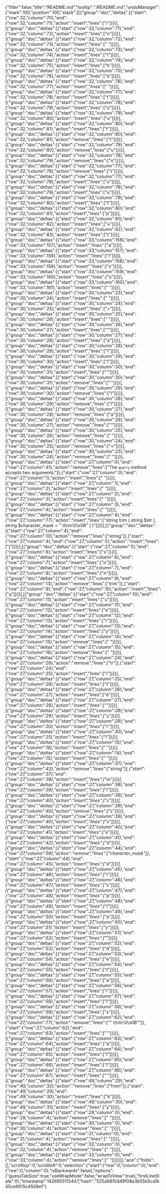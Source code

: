 {"filter":false,"title":"README.md","tooltip":"/README.md","undoManager":{"mark":100,"position":100,"stack":[[{"group":"doc","deltas":[{"start":{"row":32,"column":70},"end":{"row":32,"column":71},"action":"insert","lines":["i"]}]}],[{"group":"doc","deltas":[{"start":{"row":32,"column":71},"end":{"row":32,"column":72},"action":"insert","lines":["n"]}]}],[{"group":"doc","deltas":[{"start":{"row":32,"column":72},"end":{"row":32,"column":73},"action":"insert","lines":[" "]}]}],[{"group":"doc","deltas":[{"start":{"row":32,"column":73},"end":{"row":32,"column":74},"action":"insert","lines":["t"]}]}],[{"group":"doc","deltas":[{"start":{"row":32,"column":74},"end":{"row":32,"column":75},"action":"insert","lines":["h"]}]}],[{"group":"doc","deltas":[{"start":{"row":32,"column":75},"end":{"row":32,"column":76},"action":"insert","lines":["e"]}]}],[{"group":"doc","deltas":[{"start":{"row":32,"column":76},"end":{"row":32,"column":77},"action":"insert","lines":[" "]}]}],[{"group":"doc","deltas":[{"start":{"row":32,"column":77},"end":{"row":32,"column":78},"action":"insert","lines":["t"]}]}],[{"group":"doc","deltas":[{"start":{"row":32,"column":78},"end":{"row":32,"column":79},"action":"insert","lines":["o"]}]}],[{"group":"doc","deltas":[{"start":{"row":32,"column":79},"end":{"row":32,"column":80},"action":"insert","lines":["u"]}]}],[{"group":"doc","deltas":[{"start":{"row":32,"column":80},"end":{"row":32,"column":81},"action":"insert","lines":["t"]}]}],[{"group":"doc","deltas":[{"start":{"row":32,"column":80},"end":{"row":32,"column":81},"action":"remove","lines":["t"]}]}],[{"group":"doc","deltas":[{"start":{"row":32,"column":79},"end":{"row":32,"column":80},"action":"remove","lines":["u"]}]}],[{"group":"doc","deltas":[{"start":{"row":32,"column":78},"end":{"row":32,"column":79},"action":"remove","lines":["o"]}]}],[{"group":"doc","deltas":[{"start":{"row":32,"column":77},"end":{"row":32,"column":78},"action":"remove","lines":["t"]}]}],[{"group":"doc","deltas":[{"start":{"row":32,"column":77},"end":{"row":32,"column":78},"action":"insert","lines":["o"]}]}],[{"group":"doc","deltas":[{"start":{"row":32,"column":78},"end":{"row":32,"column":79},"action":"insert","lines":["u"]}]}],[{"group":"doc","deltas":[{"start":{"row":32,"column":79},"end":{"row":32,"column":80},"action":"insert","lines":["t"]}]}],[{"group":"doc","deltas":[{"start":{"row":32,"column":80},"end":{"row":32,"column":81},"action":"insert","lines":["p"]}]}],[{"group":"doc","deltas":[{"start":{"row":32,"column":81},"end":{"row":32,"column":82},"action":"insert","lines":["u"]}]}],[{"group":"doc","deltas":[{"start":{"row":32,"column":82},"end":{"row":32,"column":83},"action":"insert","lines":["t"]}]}],[{"group":"doc","deltas":[{"start":{"row":33,"column":156},"end":{"row":33,"column":157},"action":"insert","lines":["a"]}]}],[{"group":"doc","deltas":[{"start":{"row":33,"column":157},"end":{"row":33,"column":158},"action":"insert","lines":["l"]}]}],[{"group":"doc","deltas":[{"start":{"row":33,"column":158},"end":{"row":33,"column":159},"action":"insert","lines":["s"]}]}],[{"group":"doc","deltas":[{"start":{"row":33,"column":159},"end":{"row":33,"column":160},"action":"insert","lines":["o"]}]}],[{"group":"doc","deltas":[{"start":{"row":33,"column":160},"end":{"row":33,"column":161},"action":"insert","lines":[" "]}]}],[{"group":"doc","deltas":[{"start":{"row":30,"column":23},"end":{"row":30,"column":24},"action":"insert","lines":[" "]}]}],[{"group":"doc","deltas":[{"start":{"row":30,"column":24},"end":{"row":30,"column":25},"action":"insert","lines":["="]}]}],[{"group":"doc","deltas":[{"start":{"row":30,"column":25},"end":{"row":30,"column":26},"action":"insert","lines":[" "]}]}],[{"group":"doc","deltas":[{"start":{"row":30,"column":26},"end":{"row":30,"column":27},"action":"insert","lines":["'"]}]}],[{"group":"doc","deltas":[{"start":{"row":30,"column":27},"end":{"row":30,"column":28},"action":"insert","lines":["a"]}]}],[{"group":"doc","deltas":[{"start":{"row":30,"column":28},"end":{"row":30,"column":29},"action":"insert","lines":["l"]}]}],[{"group":"doc","deltas":[{"start":{"row":30,"column":29},"end":{"row":30,"column":30},"action":"insert","lines":["l"]}]}],[{"group":"doc","deltas":[{"start":{"row":30,"column":30},"end":{"row":30,"column":31},"action":"insert","lines":["'"]}]}],[{"group":"doc","deltas":[{"start":{"row":30,"column":30},"end":{"row":30,"column":31},"action":"remove","lines":["'"]}]}],[{"group":"doc","deltas":[{"start":{"row":30,"column":29},"end":{"row":30,"column":30},"action":"remove","lines":["l"]}]}],[{"group":"doc","deltas":[{"start":{"row":30,"column":28},"end":{"row":30,"column":29},"action":"remove","lines":["l"]}]}],[{"group":"doc","deltas":[{"start":{"row":30,"column":27},"end":{"row":30,"column":28},"action":"remove","lines":["a"]}]}],[{"group":"doc","deltas":[{"start":{"row":30,"column":26},"end":{"row":30,"column":27},"action":"remove","lines":["'"]}]}],[{"group":"doc","deltas":[{"start":{"row":30,"column":25},"end":{"row":30,"column":26},"action":"remove","lines":[" "]}]}],[{"group":"doc","deltas":[{"start":{"row":30,"column":24},"end":{"row":30,"column":25},"action":"remove","lines":["="]}]}],[{"group":"doc","deltas":[{"start":{"row":30,"column":23},"end":{"row":30,"column":24},"action":"remove","lines":[" "]}]}],[{"group":"doc","deltas":[{"start":{"row":27,"column":0},"end":{"row":27,"column":41},"action":"remove","lines":["The `query` method accepts two arguments:"]},{"start":{"row":27,"column":0},"end":{"row":27,"column":1},"action":"insert","lines":[" "]}]}],[{"group":"doc","deltas":[{"start":{"row":27,"column":1},"end":{"row":27,"column":2},"action":"insert","lines":[" "]}]}],[{"group":"doc","deltas":[{"start":{"row":27,"column":2},"end":{"row":27,"column":3},"action":"insert","lines":[" "]}]}],[{"group":"doc","deltas":[{"start":{"row":27,"column":3},"end":{"row":27,"column":4},"action":"insert","lines":[" "]}]}],[{"group":"doc","deltas":[{"start":{"row":27,"column":4},"end":{"row":27,"column":77},"action":"insert","lines":["string trim ( string $str [, string $character_mask = \" \\t\\n\\r\\0\\x0B\" ] )"]}]}],[{"group":"doc","deltas":[{"start":{"row":27,"column":4},"end":{"row":27,"column":10},"action":"remove","lines":["string"]},{"start":{"row":27,"column":4},"end":{"row":27,"column":5},"action":"insert","lines":["j"]}]}],[{"group":"doc","deltas":[{"start":{"row":27,"column":5},"end":{"row":27,"column":6},"action":"insert","lines":["s"]}]}],[{"group":"doc","deltas":[{"start":{"row":27,"column":6},"end":{"row":27,"column":7},"action":"insert","lines":["o"]}]}],[{"group":"doc","deltas":[{"start":{"row":27,"column":7},"end":{"row":27,"column":8},"action":"insert","lines":["n"]}]}],[{"group":"doc","deltas":[{"start":{"row":27,"column":9},"end":{"row":27,"column":13},"action":"remove","lines":["trim"]},{"start":{"row":27,"column":9},"end":{"row":27,"column":10},"action":"insert","lines":["q"]}]}],[{"group":"doc","deltas":[{"start":{"row":27,"column":10},"end":{"row":27,"column":11},"action":"insert","lines":["u"]}]}],[{"group":"doc","deltas":[{"start":{"row":27,"column":11},"end":{"row":27,"column":12},"action":"insert","lines":["e"]}]}],[{"group":"doc","deltas":[{"start":{"row":27,"column":12},"end":{"row":27,"column":13},"action":"insert","lines":["r"]}]}],[{"group":"doc","deltas":[{"start":{"row":27,"column":13},"end":{"row":27,"column":14},"action":"insert","lines":["y"]}]}],[{"group":"doc","deltas":[{"start":{"row":27,"column":14},"end":{"row":27,"column":15},"action":"remove","lines":[" "]}]}],[{"group":"doc","deltas":[{"start":{"row":27,"column":15},"end":{"row":27,"column":16},"action":"remove","lines":[" "]}]}],[{"group":"doc","deltas":[{"start":{"row":27,"column":24},"end":{"row":27,"column":26},"action":"remove","lines":["tr"]},{"start":{"row":27,"column":24},"end":{"row":27,"column":25},"action":"insert","lines":["i"]}]}],[{"group":"doc","deltas":[{"start":{"row":27,"column":25},"end":{"row":27,"column":26},"action":"insert","lines":["t"]}]}],[{"group":"doc","deltas":[{"start":{"row":27,"column":26},"end":{"row":27,"column":27},"action":"insert","lines":["e"]}]}],[{"group":"doc","deltas":[{"start":{"row":27,"column":27},"end":{"row":27,"column":28},"action":"insert","lines":["_"]}]}],[{"group":"doc","deltas":[{"start":{"row":27,"column":28},"end":{"row":27,"column":29},"action":"insert","lines":["u"]}]}],[{"group":"doc","deltas":[{"start":{"row":27,"column":29},"end":{"row":27,"column":30},"action":"insert","lines":["r"]}]}],[{"group":"doc","deltas":[{"start":{"row":27,"column":30},"end":{"row":27,"column":31},"action":"insert","lines":["l"]}]}],[{"group":"doc","deltas":[{"start":{"row":27,"column":15},"end":{"row":27,"column":16},"action":"insert","lines":[" "]}]}],[{"group":"doc","deltas":[{"start":{"row":27,"column":14},"end":{"row":27,"column":15},"action":"insert","lines":[" "]}]}],[{"group":"doc","deltas":[{"start":{"row":27,"column":37},"end":{"row":27,"column":43},"action":"remove","lines":["string"]},{"start":{"row":27,"column":37},"end":{"row":27,"column":38},"action":"insert","lines":["m"]}]}],[{"group":"doc","deltas":[{"start":{"row":27,"column":38},"end":{"row":27,"column":39},"action":"insert","lines":["i"]}]}],[{"group":"doc","deltas":[{"start":{"row":27,"column":39},"end":{"row":27,"column":40},"action":"insert","lines":["c"]}]}],[{"group":"doc","deltas":[{"start":{"row":27,"column":39},"end":{"row":27,"column":40},"action":"remove","lines":["c"]}]}],[{"group":"doc","deltas":[{"start":{"row":27,"column":39},"end":{"row":27,"column":40},"action":"insert","lines":["x"]}]}],[{"group":"doc","deltas":[{"start":{"row":27,"column":40},"end":{"row":27,"column":41},"action":"insert","lines":["e"]}]}],[{"group":"doc","deltas":[{"start":{"row":27,"column":41},"end":{"row":27,"column":42},"action":"insert","lines":["d"]}]}],[{"group":"doc","deltas":[{"start":{"row":27,"column":44},"end":{"row":27,"column":58},"action":"remove","lines":["character_mask"]},{"start":{"row":27,"column":44},"end":{"row":27,"column":45},"action":"insert","lines":["d"]}]}],[{"group":"doc","deltas":[{"start":{"row":27,"column":45},"end":{"row":27,"column":46},"action":"insert","lines":["i"]}]}],[{"group":"doc","deltas":[{"start":{"row":27,"column":46},"end":{"row":27,"column":47},"action":"insert","lines":["s"]}]}],[{"group":"doc","deltas":[{"start":{"row":27,"column":47},"end":{"row":27,"column":48},"action":"insert","lines":["p"]}]}],[{"group":"doc","deltas":[{"start":{"row":27,"column":48},"end":{"row":27,"column":49},"action":"insert","lines":["l"]}]}],[{"group":"doc","deltas":[{"start":{"row":27,"column":49},"end":{"row":27,"column":50},"action":"insert","lines":["a"]}]}],[{"group":"doc","deltas":[{"start":{"row":27,"column":50},"end":{"row":27,"column":51},"action":"insert","lines":["y"]}]}],[{"group":"doc","deltas":[{"start":{"row":27,"column":51},"end":{"row":27,"column":52},"action":"insert","lines":["_"]}]}],[{"group":"doc","deltas":[{"start":{"row":27,"column":52},"end":{"row":27,"column":53},"action":"insert","lines":["d"]}]}],[{"group":"doc","deltas":[{"start":{"row":27,"column":53},"end":{"row":27,"column":54},"action":"insert","lines":["e"]}]}],[{"group":"doc","deltas":[{"start":{"row":27,"column":54},"end":{"row":27,"column":55},"action":"insert","lines":["t"]}]}],[{"group":"doc","deltas":[{"start":{"row":27,"column":55},"end":{"row":27,"column":56},"action":"insert","lines":["a"]}]}],[{"group":"doc","deltas":[{"start":{"row":27,"column":56},"end":{"row":27,"column":57},"action":"insert","lines":["i"]}]}],[{"group":"doc","deltas":[{"start":{"row":27,"column":57},"end":{"row":27,"column":58},"action":"insert","lines":["l"]}]}],[{"group":"doc","deltas":[{"start":{"row":27,"column":58},"end":{"row":27,"column":59},"action":"insert","lines":["s"]}]}],[{"group":"doc","deltas":[{"start":{"row":27,"column":62},"end":{"row":27,"column":77},"action":"remove","lines":["\" \\t\\n\\r\\0\\x0B\""]},{"start":{"row":27,"column":62},"end":{"row":27,"column":63},"action":"insert","lines":["'"]}]}],[{"group":"doc","deltas":[{"start":{"row":27,"column":63},"end":{"row":27,"column":64},"action":"insert","lines":["a"]}]}],[{"group":"doc","deltas":[{"start":{"row":27,"column":64},"end":{"row":27,"column":65},"action":"insert","lines":["l"]}]}],[{"group":"doc","deltas":[{"start":{"row":27,"column":65},"end":{"row":27,"column":66},"action":"insert","lines":["l"]}]}],[{"group":"doc","deltas":[{"start":{"row":27,"column":66},"end":{"row":27,"column":67},"action":"insert","lines":["'"]}]}],[{"group":"doc","deltas":[{"start":{"row":49,"column":29},"end":{"row":49,"column":33},"action":"remove","lines":["from"]},{"start":{"row":49,"column":29},"end":{"row":49,"column":30},"action":"insert","lines":["b"]}]}],[{"group":"doc","deltas":[{"start":{"row":49,"column":30},"end":{"row":49,"column":31},"action":"insert","lines":["y"]}]}],[{"group":"doc","deltas":[{"start":{"row":29,"column":0},"end":{"row":29,"column":4},"action":"remove","lines":["    "]}]}],[{"group":"doc","deltas":[{"start":{"row":30,"column":0},"end":{"row":30,"column":4},"action":"remove","lines":["    "]}]}],[{"group":"doc","deltas":[{"start":{"row":31,"column":0},"end":{"row":31,"column":4},"action":"remove","lines":["    "]}]}],[{"group":"doc","deltas":[{"start":{"row":32,"column":0},"end":{"row":32,"column":4},"action":"remove","lines":["    "]}]}],[{"group":"doc","deltas":[{"start":{"row":33,"column":0},"end":{"row":33,"column":4},"action":"remove","lines":["    "]}]}]]},"ace":{"folds":[],"scrolltop":0,"scrollleft":0,"selection":{"start":{"row":0,"column":0},"end":{"row":0,"column":0},"isBackwards":false},"options":{"guessTabSize":true,"useWrapMode":false,"wrapToView":true},"firstLineState":0},"timestamp":1426955115447,"hash":"525a6810d49f08a3b55b5ca1b45ce6615c4508e1"}